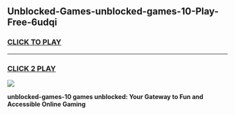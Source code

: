 
## Unblocked-Games-unblocked-games-10-Play-Free-6udqi
<h3>
<a href="https://premium76.site?title=unblocked-games-10&ref=21A">CLICK TO PLAY</a></h3>
<hr>

<h3>
<a href="https://premium76.site?title=unblocked-games-10&ref=21A">CLICK 2 PLAY</a>
  
</h3>

<a href="https://premium76.site?title=unblocked-games-10&ref=21A"><img src="https://clearcache.store/games.png"></a>


**unblocked-games-10 games unblocked: Your Gateway to Fun and Accessible Online Gaming**

